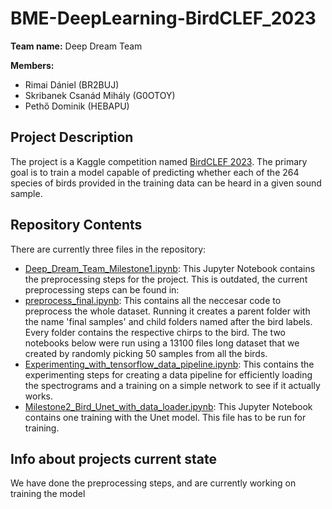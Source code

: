 # BME-DeepLearning-BirdCLEF_2023

**Team name:** Deep Dream Team

**Members:**
- Rimai Dániel (BR2BUJ)
- Skribanek Csanád Mihály (G0OTOY)
- Pethő Dominik (HEBAPU)

## Project Description

The project is a Kaggle competition named [BirdCLEF 2023](https://www.kaggle.com/competitions/birdclef-2023). The primary goal is to train a model capable of predicting whether each of the 264 species of birds provided in the training data can be heard in a given sound sample.

## Repository Contents

There are currently three files in the repository:

- [Deep_Dream_Team_Milestone1.ipynb](Deep_Dream_Team_Milestone1.ipynb): This Jupyter Notebook contains the preprocessing steps for the project. This is outdated, the current preprocessing steps can be found in:
- [preprocess_final.ipynb](preprocess_final.ipynb): This contains all the neccesar code to preprocess the whole dataset. Running it creates a parent folder with the name 'final samples' and child folders named after the bird labels. Every folder contains the respective chirps to the bird.
The two notebooks below were run using a 13100 files long dataset that we created by randomly picking 50 samples from all the birds.
- [Experimenting_with_tensorflow_data_pipeline.ipynb](Experimenting_with_tensorflow_data_pipeline.ipynb): This contains the experimenting steps for creating a data pipeline for efficiently loading the spectrograms and a training on a simple network to see if it actually works.
- [Milestone2_Bird_Unet_with_data_loader.ipynb](Milestone2_Bird_Unet_with_data_loader.ipynb): This Jupyter Notebook contains one training with the Unet model. This file has to be run for training.



## Info about projects current state
We have done the preprocessing steps, and are currently working on training the model
